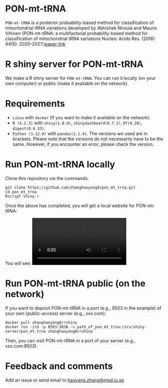 
# PON-mt-tRNA
`PON-mt-tRNA` is a posterior probability-based method for classification of mitochondrial tRNA variations developed by Abhishek Niroula and Mauno Vihinen (PON-mt-tRNA: a multifactorial probability-based method for classification of mitochondrial tRNA variations Nucleic Acids Res. (2016) 44(5): 2020-2027.)[paper link](http://nar.oxfordjournals.org/content/early/2016/02/02/nar.gkw046.abstract)


# R shiny server for PON-mt-tRNA
We make a R shiny server for `PON-mt-tRNA`. 
You can run it locally (on your own computer) or public (make it available on the network). 


# Requirements 
- `Linux` with `docker` (If you want to make it available on the network).
- `R (4.2.3)` with `shiny(1.8.0)`, `shinydashboard(0.7.2)`, `DT(0.28)`, `digest(0.6.33)`.
- `Python (3.12.0)` with `pandas(2.1.4)`.
The versions we used are in brackets. Please note that the versions do not necessarily have to be the same. However, if you encounter an error, please check the version.


# Run PON-mt-tRNA locally
Clone this repository via the commands:
```  
git clone https://github.com/zhanghaoyang0/pon_mt_trna.git
cd pon_mt_trna
Rscript shiny.r
```

Once the above has completed, you will get a local website for PON-mt-tRNA: 

You will see: 
<video controls>
  <source src="https://github.com/zhanghaoyang0/pon_mt_trna/blob/master/www/video.mp4" type="video/mp4">
  Your browser does not support the video tag.
</video>


# Run PON-mt-tRNA public (on the network)
If you want to deposit PON-mt-tRNA in a port (e.g., 8503 in the example) of your own (public-access) server (e.g., xxx.com): 
``` 
docker pull zhanghaoyang0/rshiny
docker run -itd -p 8503:3838 -v path_of_pon_mt_trna:/srv/shiny-server/pon_mt_trna zhanghaoyang0/rshiny
``` 
Then, you can visit PON-mt-tRNA in a port of your server (e.g., xxx.com:8503).


# Feedback and comments
Add an issue or send email to haoyang.zhang@med.lu.se